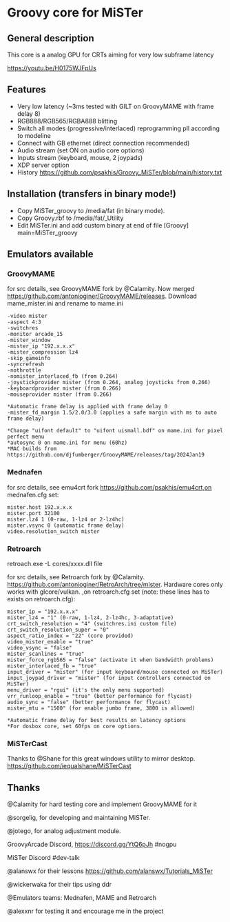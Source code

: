 # Groovy core for MiSTer

## General description
This core is a analog GPU for CRTs aiming for very low subframe latency

https://youtu.be/H0175WJFpUs

## Features 
- Very low latency (~3ms tested with GILT on GroovyMAME with frame delay 8)
- RGB888/RGB565/RGBA888 blitting
- Switch all modes (progressive/interlaced) reprogramming pll according to modeline
- Connect with GB ethernet (direct connection recommended)
- Audio stream (set ON on audio core options)
- Inputs stream (keyboard, mouse, 2 joypads)
- XDP server option
- History https://github.com/psakhis/Groovy_MiSTer/blob/main/history.txt

## Installation (transfers in binary mode!)
- Copy MiSTer_groovy to /media/fat (in binary mode).
- Copy Groovy.rbf to /media/fat/_Utility
- Edit MiSTer.ini and add custom binary at end of file
  [Groovy]
  main=MiSTer_groovy
  
## Emulators available
### GroovyMAME 
 for src details, see GroovyMAME fork by @Calamity. Now merged https://github.com/antonioginer/GroovyMAME/releases.
 Download mame_mister.ini and rename to mame.ini
 
    -video mister 
    -aspect 4:3 
    -switchres 
    -monitor arcade_15 
    -mister_window 
    -mister_ip "192.x.x.x" 
    -mister_compression lz4
    -skip_gameinfo 
    -syncrefresh 
    -nothrottle
    -nomister_interlaced_fb (from 0.264) 
    -joystickprovider mister (from 0.264, analog joysticks from 0.266)
    -keyboardprovider mister (from 0.266)
    -mouseprovider mister (from 0.266)
        
    *Automatic frame delay is applied with frame delay 0
    -mister_fd_margin 1.5/2.0/3.0 (applies a safe margin with ms to auto frame delay)

    *Change "uifont default" to "uifont uismall.bdf" on mame.ini for pixel perfect menu
    *autosync 0 on mame.ini for menu (60hz)
    *MAC builds from https://github.com/djfumberger/GroovyMAME/releases/tag/2024Jan19
    
### Mednafen 
  for src details, see emu4crt fork https://github.com/psakhis/emu4crt,on mednafen.cfg set:
  
    mister.host 192.x.x.x
    mister.port 32100
    mister.lz4 1 (0-raw, 1-lz4 or 2-lz4hc)
    mister.vsync 0 (automatic frame delay)
    video.resolution_switch mister
  
### Retroarch 
retroach.exe -L cores/xxxx.dll file

for src details, see Retroarch fork by @Calamity. https://github.com/antonioginer/RetroArch/tree/mister. Hardware cores only works with glcore/vulkan.
 ,on retroarch.cfg set (note: these lines has to exists on retroarch.cfg):
  
    mister_ip = "192.x.x.x"
    mister_lz4 = "1" (0-raw, 1-lz4, 2-lz4hc, 3-adaptative)
    crt_switch_resolution = "4" (switchres.ini custom file)
    crt_switch_resolution_super = "0"
    aspect_ratio_index = "22" (core provided)
    video_mister_enable = "true"
    video_vsync = "false"
    mister_scanlines = "true" 
    mister_force_rgb565 = "false" (activate it when bandwidth problems)
    mister_interlaced_fb = "true"
    input_driver = "mister" (for input keyboard/mouse connected on MiSTer)
    input_joypad_driver = "mister" (for input controllers connected on MiSTer)
    menu_driver = "rgui" (it's the only menu supported)
    vrr_runloop_enable = "true" (better performance for flycast)
    audio_sync = "false" (better performance for flycast)
    mister_mtu = "1500" (for enable jumbo frame, 3800 is allowed)

    *Automatic frame delay for best results on latency options
    *For dosbox core, set 60fps on core options.
    
### MiSTerCast 
Thanks to @Shane for this great windows utility to mirror desktop. https://github.com/iequalshane/MiSTerCast

## Thanks
@Calamity for hard testing core and implement GroovyMAME for it

@sorgelig, for developing and maintaining MiSTer.

@jotego, for analog adjustment module.

GroovyArcade Discord, https://discord.gg/YtQ6pJh #nogpu

MiSTer Discord #dev-talk

@alanswx for their lessons https://github.com/alanswx/Tutorials_MiSTer

@wickerwaka for their tips using ddr

@Emulators teams: Mednafen, MAME and Retroarch

@alexxnr for testing it and encourage me in the project

